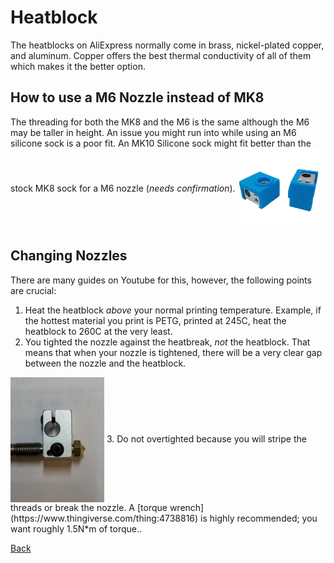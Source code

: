 # Heatblock

The heatblocks on AliExpress normally come in brass, nickel-plated copper, and aluminum. Copper offers the best thermal conductivity of all of them which makes it the better option.

## How to use a M6 Nozzle instead of MK8

The threading for both the MK8 and the M6 is the same although the M6 may be taller in height. An issue you might run into while using an M6 silicone sock is a poor fit. An MK10 Silicone sock might fit better than the stock MK8 sock for a M6 nozzle (*needs confirmation*).
<img src="./images/heatblock/MK10 Silicone Sock.jpg" height="130" alt='Heatblock MK10 Sock' align="center"/>

## Changing Nozzles

There are many guides on Youtube for this, however, the following points are crucial:

1. Heat the heatblock *above* your normal printing temperature. Example, if the hottest material you print is PETG, printed at 245C, heat the heatblock to 260C at the very least.
2. You tighted the nozzle against the heatbreak, *not* the heatblock. That means that when your nozzle is tightened, there will be a very clear gap between the nozzle and the heatblock.
<img src="./images/heatblock/nozzle-heatblock-gap.jpg" height="200" alt='Heatblock MK10 Sock' align="center"/>
3. Do not overtighted because you will stripe the threads or break the nozzle. A [torque wrench](https://www.thingiverse.com/thing:4738816) is highly recommended; you want roughly 1.5N*m of torque..

[Back](./README.md#heatblock)
